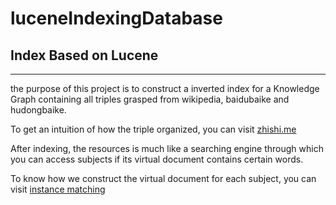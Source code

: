 # luceneIndexingDatabase

## Index Based on Lucene
---
the purpose of this project is to construct a inverted index for a Knowledge Graph containing all triples grasped from wikipedia, baidubaike and hudongbaike.

To get an intuition of how the triple organized, you can visit [zhishi.me](http://zhishi.me/)

After indexing, the resources is much like a searching engine through which you can access subjects if its virtual document contains certain words.

To know how we construct the virtual document for each subject, you can visit [instance matching](https://github.com/MRVERNEY/InstanceMatching)

